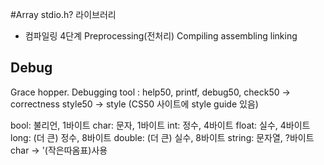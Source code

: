 #Array
stdio.h? 라이브러리

* 컴파일링 4단계
Preprocessing(전처리)
Compiling
assembling
linking

## Debug
Grace hopper.
Debugging tool :
help50, printf, debug50, check50 -> correctness
style50 -> style (CS50 사이트에 style guide 있음)

bool: 불리언, 1바이트
char: 문자, 1바이트
int: 정수, 4바이트
float: 실수, 4바이트
long: (더 큰) 정수, 8바이트
double: (더 큰) 실수, 8바이트
string: 문자열, ?바이트
char -> '(작은따옴표)사용 
